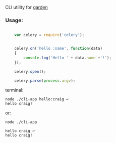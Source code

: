 CLI utility for [garden](https://github.com/spiceapps/garden)


### Usage:

```javascript

	var celery = require('celery');


	celery.on('hello :name', function(data)
	{
		console.log('Hello ' + data.name +'!');
	});

	celery.open();

	celery.parse(process.argv);
```

terminal:

	node ./cli-app hello:craig ↩
	hello craig!
or:

	node ./cli-app

	hello craig ↩
	hello craig!


